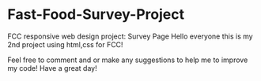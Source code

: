 # Fast-Food-Survey-Project
FCC responsive web design project: Survey Page
Hello everyone this is my 2nd project using html,css for FCC!

Feel free to comment and or make any suggestions to help me to improve my code!
Have a great day!
